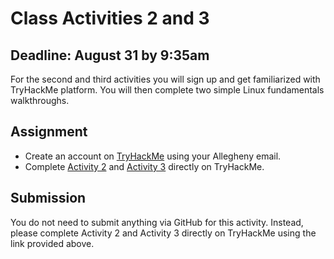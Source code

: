 # Class Activities 2 and 3

## Deadline: August 31 by 9:35am

For the second and third activities you will sign up and get familiarized with TryHackMe platform. You will then complete two simple Linux fundamentals walkthroughs.

## Assignment

-  Create an account on [TryHackMe](www.tryhackme.com/signup) using your Allegheny email.
-  Complete [Activity 2](https://tryhackme.com/jr/linuxfundamentalspart1mi) and [Activity 3](https://tryhackme.com/jr/linuxfundamentalspart2vk) directly on TryHackMe.

## Submission

You do not need to submit anything via GitHub for this activity. Instead, please complete Activity 2 and Activity 3 directly on TryHackMe using the link provided above.
